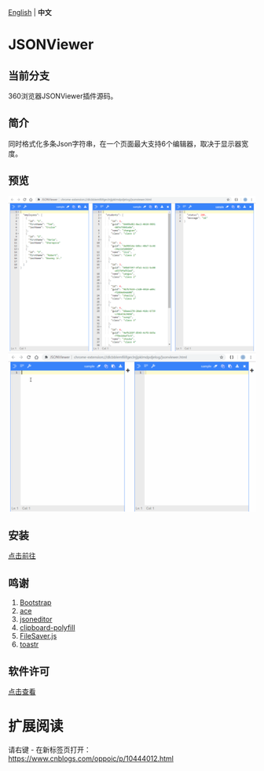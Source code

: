 [English](README.md) | **中文**

# JSONViewer

## 当前分支
360浏览器JSONViewer插件源码。

## 简介
同时格式化多条Json字符串，在一个页面最大支持6个编辑器，取决于显示器宽度。

## 预览
![预览](/pic/jsonviewer.png)
![预览](/pic/jsonviewer.gif)

## 安装
[点击前往](https://chrome.google.com/webstore/detail/jsonviewer/khbdpaabobknhhlpglenglkkhdmkfnca)

## 鸣谢
1. [Bootstrap](https://github.com/twbs/bootstrap)
2. [ace](https://github.com/ajaxorg/ace)
3. [jsoneditor](https://github.com/josdejong/jsoneditor)
4. [clipboard-polyfill](https://github.com/lgarron/clipboard-polyfill)
5. [FileSaver.js](https://github.com/eligrey/FileSaver.js)
6. [toastr](https://github.com/CodeSeven/toastr)

## 软件许可
[点击查看](LICENSE)

# 扩展阅读
请右键 - 在新标签页打开：https://www.cnblogs.com/oppoic/p/10444012.html